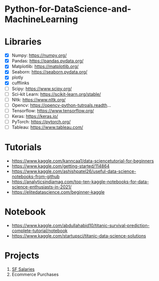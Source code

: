 # Python-for-DataScience-and-MachineLearning

# Libraries
- [x] Numpy: https://numpy.org/
- [x] Pandas: https://pandas.pydata.org/
- [x] Matplotlib: https://matplotlib.org/
- [x] Seaborn: https://seaborn.pydata.org/
- [x] plotly
- [x] cufflinks
- [ ] Scipy: https://www.scipy.org/
- [ ] Sci-kit Learn: https://scikit-learn.org/stable/
- [ ] Nltk: https://www.nltk.org/
- [ ] Opencv: https://opencv-python-tutroals.readth...
- [ ] Tensorflow: https://www.tensorflow.org/
- [ ] Keras: https://keras.io/
- [ ] PyTorch: https://pytorch.org/
- [ ] Tableau: https://www.tableau.com/

# Tutorials
- https://www.kaggle.com/kanncaa1/data-sciencetutorial-for-beginners
- https://www.kaggle.com/getting-started/114864
- https://www.kaggle.com/ashishpatel26/useful-data-science-notebooks-from-github
- https://analyticsindiamag.com/top-ten-kaggle-notebooks-for-data-science-enthusiasts-in-2021/
- https://elitedatascience.com/beginner-kaggle

# Notebook
- https://www.kaggle.com/abdullahabid10/titanic-survival-prediction-complete-tutorial/notebook
- https://www.kaggle.com/startupsci/titanic-data-science-solutions

# Projects
1. [SF Salaries](https://www.kaggle.com/kaggle/sf-salaries)
1. Ecommerce Purchases
